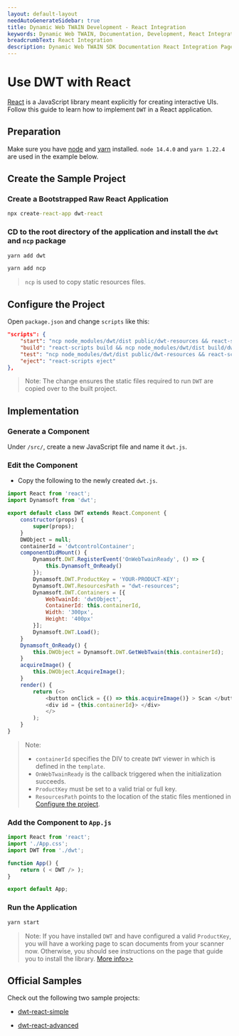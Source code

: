 ```yaml
---
layout: default-layout
needAutoGenerateSidebar: true
title: Dynamic Web TWAIN Development - React Integration
keywords: Dynamic Web TWAIN, Documentation, Development, React Integration
breadcrumbText: React Integration
description: Dynamic Web TWAIN SDK Documentation React Integration Page
---
```


# Use DWT with React

[React](https://reactjs.org/) is a JavaScript library meant explicitly for creating interactive UIs. Follow this guide to learn how to implement `DWT` in a React application.

## Preparation

Make sure you have [node](https://nodejs.org/) and [yarn](https://yarnpkg.com/cli/install) installed. `node 14.4.0` and `yarn 1.22.4` are used in the example below.

## Create the Sample Project

### Create a Bootstrapped Raw React Application

``` cmd
npx create-react-app dwt-react
```

### CD to the root directory of the application and install the `dwt` and `ncp` package

``` cmd
yarn add dwt
```

``` cmd
yarn add ncp
```

> `ncp` is used to copy static resources files.

## Configure the Project

Open `package.json` and change `scripts` like this:

``` json
"scripts": {
    "start": "ncp node_modules/dwt/dist public/dwt-resources && react-scripts start",
    "build": "react-scripts build && ncp node_modules/dwt/dist build/dwt-resources",
    "test": "ncp node_modules/dwt/dist public/dwt-resources && react-scripts test",
    "eject": "react-scripts eject"
},
```

> Note: The change ensures the static files required to run `DWT` are copied over to the built project.

## Implementation

### Generate a Component

Under `/src/`, create a new JavaScript file and name it `dwt.js`.

### Edit the Component

* Copy the following to the newly created `dwt.js`.

``` js
import React from 'react';
import Dynamsoft from 'dwt';

export default class DWT extends React.Component {
    constructor(props) {
        super(props);
    }
    DWObject = null;
    containerId = 'dwtcontrolContainer';
    componentDidMount() {
        Dynamsoft.DWT.RegisterEvent('OnWebTwainReady', () => {
            this.Dynamsoft_OnReady()
        });
        Dynamsoft.DWT.ProductKey = 'YOUR-PRODUCT-KEY';
        Dynamsoft.DWT.ResourcesPath = "dwt-resources";
        Dynamsoft.DWT.Containers = [{
            WebTwainId: 'dwtObject',
            ContainerId: this.containerId,
            Width: '300px',
            Height: '400px'
        }];
        Dynamsoft.DWT.Load();
    }
    Dynamsoft_OnReady() {
        this.DWObject = Dynamsoft.DWT.GetWebTwain(this.containerId);
    }
    acquireImage() {
        this.DWObject.AcquireImage();
    }
    render() {
        return (<>
            <button onClick = {() => this.acquireImage()} > Scan </button> 
            <div id = {this.containerId}> </div> 
            </>
        );
    }
}
```

> Note:
> * `containerId` specifies the DIV to create `DWT` viewer in which is defined in the `template`.
> * `OnWebTwainReady` is the callback triggered when the initialization succeeds.
> * `ProductKey` must be set to a valid trial or full key.
> * `ResourcesPath` points to the location of the static files mentioned in [Configure the project](#configure-the-project).

### Add the Component to `App.js`

``` javascript
import React from 'react';
import './App.css';
import DWT from './dwt';

function App() {
    return ( < DWT /> );
}

export default App;
```

### Run the Application

``` cmd
yarn start
```

> Note: If you have installed `DWT` and have configured a valid `ProductKey`, you will have a working page to scan documents from your scanner now. Otherwise, you should see instructions on the page that guide you to install the library. [More info>>]({{site.indepth}}features/initialize.html#installation-of-the-dynamsoft-service)

## Official Samples

Check out the following two sample projects:

* [dwt-react-simple](https://github.com/dynamsoft-dwt/dwt-react-simple)

* [dwt-react-advanced](https://github.com/dynamsoft-dwt/dwt-react-advanced)
